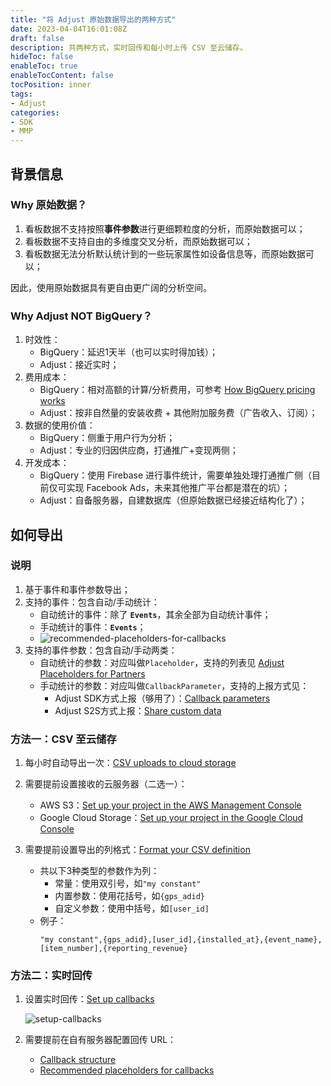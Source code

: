 ```yaml
---
title: "将 Adjust 原始数据导出的两种方式"
date: 2023-04-04T16:01:08Z
draft: false
description: 共两种方式，实时回传和每小时上传 CSV 至云储存。
hideToc: false
enableToc: true
enableTocContent: false
tocPosition: inner
tags:
- Adjust
categories:
- SDK
- MMP
---
```


## 背景信息

### Why 原始数据？

1. 看板数据不支持按照**事件参数**进行更细颗粒度的分析，而原始数据可以；
2. 看板数据不支持自由的多维度交叉分析，而原始数据可以；
3. 看板数据无法分析默认统计到的一些玩家属性如设备信息等，而原始数据可以；


因此，使用原始数据具有更自由更广阔的分析空间。

### Why Adjust NOT BigQuery？

1. 时效性：
   - BigQuery：延迟1天半（也可以实时得加钱）；
   - Adjust：接近实时；
2. 费用成本：
   - BigQuery：相对高额的计算/分析费用，可参考 [How BigQuery pricing works](https://cloud.google.com/bigquery/#section-5)
   - Adjust：按非自然量的安装收费 + 其他附加服务费（广告收入、订阅）；
3. 数据的使用价值：
   - BigQuery：侧重于用户行为分析；
   - Adjust：专业的归因供应商，打通推广+变现两侧；
4. 开发成本：
   - BigQuery：使用 Firebase 进行事件统计，需要单独处理打通推广侧（目前仅可实现 Facebook Ads，未来其他推广平台都是潜在的坑）；
   - Adjust：自备服务器，自建数据库（但原始数据已经接近结构化了）；

## 如何导出

### 说明

1. 基于事件和事件参数导出；
2. 支持的事件：包含自动/手动统计：
	- 自动统计的事件：除了 **`Events`**，其余全部为自动统计事件；
	- 手动统计的事件：**`Events`**；
	- <img src='/images/posts/recommended-placeholders-for-callbacks.png' alt='recommended-placeholders-for-callbacks'>
3. 支持的事件参数：包含自动/手动两类：
	- 自动统计的参数：对应叫做`Placeholder`，支持的列表见 [Adjust Placeholders for Partners
](https://partners.adjust.com/placeholders)
	- 手动统计的参数：对应叫做`CallbackParameter`，支持的上报方式见：
		- Adjust SDK方式上报（够用了）：[Callback parameters](https://help.adjust.com/en/article/event-tracking-android-sdk#callback-parameters)
		- Adjust S2S方式上报：[Share custom data](https://help.adjust.com/en/article/server-to-server-events#share-custom-data)

### 方法一：CSV 至云储存

1. 每小时自动导出一次：[CSV uploads to cloud storage](https://help.adjust.com/en/article/csv-uploads)

2. 需要提前设置接收的云服务器（二选一）：
	- AWS S3：[Set up your project in the AWS Management Console](https://help.adjust.com/en/article/amazon-s3#set-up-in-aws-console)
	- Google Cloud Storage：[Set up your project in the Google Cloud Console](https://help.adjust.com/en/article/google-cloud-storage#set-up-in-google-cloud-console)

3. 需要提前设置导出的列格式：[Format your CSV definition](https://help.adjust.com/en/article/csv-uploads#format-your-csv-definition)
	- 共以下3种类型的参数作为列：
		- 常量：使用双引号，如`"my constant"`
		- 内置参数：使用花括号，如`{gps_adid}`
		- 自定义参数：使用中括号，如`[user_id]`
	- 例子：
		```plaintext
		"my constant",{gps_adid},[user_id],{installed_at},{event_name},[item_number],{reporting_revenue}
		```

### 方法二：实时回传

1. 设置实时回传：[Set up callbacks](https://help.adjust.com/en/article/set-up-callbacks)

	<img src='/images/posts/setup-callbacks.png' alt='setup-callbacks'>

2. 需要提前在自有服务器配置回传 URL：
	- [Callback structure](https://help.adjust.com/en/article/callback-structure)
	- [Recommended placeholders for callbacks](https://help.adjust.com/en/article/recommended-placeholders-callbacks)
